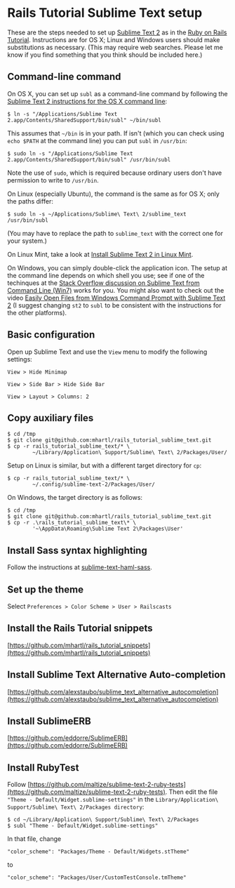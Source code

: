 # Rails Tutorial Sublime Text setup

These are the steps needed to set up [Sublime Text 2](http://www.sublimetext.com/) as in the [Ruby on Rails Tutorial](http://ruby.railstutorial.org). Instructions are for OS X; Linux and Windows users should make substitutions as necessary. (This may require web searches. Please let me know if you find something that you think should be included here.)

## Command-line command

On OS X, you can set up `subl` as a command-line command by following the [Sublime Text&nbsp;2 instructions for the OS X command line](http://www.sublimetext.com/docs/2/osx_command_line.html):

    $ ln -s "/Applications/Sublime Text 2.app/Contents/SharedSupport/bin/subl" ~/bin/subl

This assumes that `~/bin` is in your path. If isn't (which you can check using `echo $PATH` at the command line) you can put `subl` in `/usr/bin`:

    $ sudo ln -s "/Applications/Sublime Text 2.app/Contents/SharedSupport/bin/subl" /usr/bin/subl

 Note the use of `sudo`, which is required because ordinary users don't have permission to write to `/usr/bin`. 

On Linux (especially Ubuntu), the command is the same as for OS X; only the paths differ:

    $ sudo ln -s ~/Applications/Sublime\ Text\ 2/sublime_text /usr/bin/subl

(You may have to replace the path to `sublime_text` with the correct one for your system.)

On Linux Mint, take a look at [Install Sublime Text 2 in Linux Mint](http://blog.hugeaim.com/2012/03/13/install-sublime-text-2-in-linux-mint/).

On Windows, you can simply double-click the application icon. The setup at the command line depends on which shell you use; see if one of the techinques at the [Stack Overflow discussion on Sublime Text from Command Line (Win7)](http://stackoverflow.com/questions/9440639/sublime-text-from-command-line-win7) works for you. You might also want to check out the video [Easily Open Files from Windows Command Prompt with Sublime Text 2](http://youtu.be/zcUpdw5_uSY) (I suggest changing `st2` to `subl` to be consistent with the instructions for the other platforms).

## Basic configuration

Open up Sublime Text and use the `View` menu to modify the following settings:

`View > Hide Minimap`

`View > Side Bar > Hide Side Bar`

`View > Layout > Columns: 2`

## Copy auxiliary files

    $ cd /tmp
    $ git clone git@github.com:mhartl/rails_tutorial_sublime_text.git
    $ cp -r rails_tutorial_sublime_text/* \
            ~/Library/Application\ Support/Sublime\ Text\ 2/Packages/User/

Setup on Linux is similar, but with a different target directory for `cp`:

    $ cp -r rails_tutorial_sublime_text/* \
            ~/.config/sublime-text-2/Packages/User/

On Windows, the target directory is as follows:

    $ cd /tmp
    $ git clone git@github.com:mhartl/rails_tutorial_sublime_text.git
    $ cp -r .\rails_tutorial_sublime_text\* \
            '~\AppData\Roaming\Sublime Text 2\Packages\User'

## Install Sass syntax highlighting

Follow the instructions at [sublime-text-haml-sass](https://github.com/n00ge/sublime-text-haml-sass).

## Set up the theme

Select `Preferences > Color Scheme > User > Railscasts`

## Install the Rails Tutorial snippets

[https://github.com/mhartl/rails_tutorial_snippets](https://github.com/mhartl/rails_tutorial_snippets)

## Install Sublime Text Alternative Auto-completion

[https://github.com/alexstaubo/sublime_text_alternative_autocompletion](https://github.com/alexstaubo/sublime_text_alternative_autocompletion)

## Install SublimeERB

[https://github.com/eddorre/SublimeERB](https://github.com/eddorre/SublimeERB)

## Install RubyTest

Follow [https://github.com/maltize/sublime-text-2-ruby-tests](https://github.com/maltize/sublime-text-2-ruby-tests). Then edit the file `"Theme - Default/Widget.sublime-settings"` in the `Library/Application\ Support/Sublime\ Text\ 2/Packages directory`:

    $ cd ~/Library/Application\ Support/Sublime\ Text\ 2/Packages
    $ subl "Theme - Default/Widget.sublime-settings" 

In that file, change

    "color_scheme": "Packages/Theme - Default/Widgets.stTheme"

to 

    "color_scheme": "Packages/User/CustomTestConsole.tmTheme"

